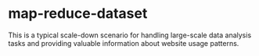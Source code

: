 # map-reduce-dataset
This is a typical scale-down scenario for handling large-scale data analysis tasks and providing valuable information about website usage patterns.
